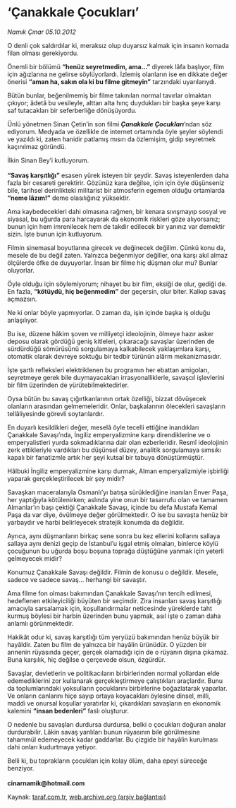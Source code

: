 # ‘Çanakkale Çocukları’

*Namık Çınar 05.10.2012*

<div class="yazi"><p>O denli çok saldırdılar ki, meraksız olup duyarsız kalmak için insanın komada filan olması gerekiyordu.</p>
<p>Önemli bir bölümü <b>“henüz seyretmedim, ama...”</b> diyerek lâfa başlıyor, film için ağızlarına ne gelirse söylüyorlardı. İzlemiş olanların ise en dikkate değer önerisi <b>“aman ha, sakın ola ki bu filme gitmeyin”</b> tarzındaki uyarılarıydı.</p>
<p>Bütün bunlar, beğenilmemiş bir filme takınılan normal tavırlar olmaktan çıkıyor; âdetâ bu vesileyle, alttan alta hınç duydukları bir başka şeye karşı saf tutacakları bir seferberliğe dönüşüyordu.</p>
<p>Ünlü yönetmen Sinan Çetin’in son filmi <b><i>Çanakkale Çocukları</i></b>’ndan söz ediyorum. Medyada ve özellikle de internet ortamında öyle şeyler söylendi ve yazıldı ki, zaten hanidir patlamış mısırı da özlemişim, gidip seyretmek kaçınılmaz göründü.</p>
<p>İlkin Sinan Bey’i kutluyorum.<br/><br/><b>“Savaş karşıtlığı”</b> esasen yürek isteyen bir şeydir. Savaş isteyenlerden daha fazla bir cesareti gerektirir. Gözünüz kara değilse, için için öyle düşünseniz bile, tarihsel derinlikteki militarist bir atmosferin egemen olduğu ortamlarda <b>“neme lâzım!”</b> deme olasılığınız yüksektir.</p>
<p>Ama kaybedecekleri dahi olmasına rağmen, bir kenara sıvışmayıp sosyal ve siyasal, bu uğurda para harcayarak da ekonomik riskleri göze alıyorsanız; bunun için hem imrenilecek hem de takdir edilecek bir yanınız var demektir sizin. İşte bunun için kutluyorum.</p>
<p>Filmin sinemasal boyutlarına girecek ve değinecek değilim. Çünkü konu da, mesele de bu değil zaten. Yalnızca beğenmiyor değiller, ona karşı akıl almaz ölçülerde öfke de duyuyorlar. İnsan bir filme hiç düşman olur mu? Bunlar oluyorlar.</p>
<p>Öyle olduğu için söylemiyorum; nihayet bu bir film, eksiği de olur, gediği de. En fazla, <b>“kötüydü, hiç beğenmedim”</b> der geçersin, olur biter. Kalkıp savaş açmazsın.</p>
<p>Ne ki onlar böyle yapmıyorlar. O zaman da, işin içinde başka iş olduğu anlaşılıyor.</p>
<p>Bu ise, düzene hâkim şoven ve milliyetçi ideolojinin, ölmeye hazır asker deposu olarak gördüğü geniş kitleleri, çıkaracağı savaşlar üzerinden de sürdürdüğü sömürüsünü sorgulamaya kalkabilecek yaklaşımlara karşı, otomatik olarak devreye soktuğu bir tedbir türünün alârm mekanizmasıdır.</p>
<p>İşte şartlı refleksleri elektriklenen bu programın her ebattan amigoları, seyretmeye gerek bile duymayacakları irrasyonalliklerle, savaşcıl işlevlerini bir film üzerinden de yürütebilmektedirler.</p>
<p>Oysa bütün bu savaş çığırtkanlarının ortak özelliği, bizzat dövüşecek olanların arasından gelmemeleridir. Onlar, başkalarının ölecekleri savaşların tellâliyesinde görevli soytarılardır.</p>
<p>En duyarlı kesildikleri değer, meselâ öyle tecelli ettiğine inandıkları Çanakkale Savaşı’nda, İngiliz emperyalizmine karşı direndiklerine ve o emperyalistleri yurda sokmadıklarına dair olan ezberleridir. Resmî ideolojinin zerk ettikleriyle vardıkları bu düşünsel düzey, analitik sorgulamaya sımsıkı kapalı bir fanatizmle artık her şeyi kutsal bir tabuya dönüştürmüştür.</p>
<p>Hâlbuki İngiliz emperyalizmine karşı durmak, Alman emperyalizmiyle işbirliği yaparak gerçekleştirilecek bir şey midir?</p>
<p>Savaşkan maceralarıyla Osmanlı’yı batışa sürüklediğine inanılan Enver Paşa, her yaptığıyla kötülenirken; aslında yine onun bir tasarrufu olan ve tamamen Almanlar’ın başı çektiği Çanakkale Savaşı, içinde bu defa Mustafa Kemal Paşa da var diye, övülmeye değer görülmektedir. O ise bu savaşta henüz bir yarbaydır ve harbi belirleyecek stratejik konumda da değildir.</p>
<p>Ayrıca, aynı düşmanların birkaç sene sonra bu kez ellerini kollarını sallaya sallaya aynı denizi geçip de İstanbul’u işgal etmiş olmaları, binlerce köylü çocuğunun bu uğurda boşu boşuna toprağa düştüğüne yanmak için yeterli gelmeyecek midir?</p>
<p>Konumuz Çanakkale Savaşı değildir. Filmin de konusu o değildir. Mesele, sadece ve sadece savaş... herhangi bir savaştır.</p>
<p>Ama filme fon olması bakımından Çanakkale Savaşı’nın tercih edilmesi, hedeflenen etkileyiciliği büyüten bir seçimdir. Zira insanları savaş karşıtlığı amacıyla sarsalamak için, koşullandırmalar neticesinde yüreklerde taht kurmuş böylesi bir harbin üzerinden bunu yapmak, asıl işte o zaman daha anlamlı görünmektedir.</p>
<p>Hakikât odur ki, savaş karşıtlığı tüm yeryüzü bakımından henüz büyük bir hayâldir. Zaten bu film de yalnızca bir hayâlin ürünüdür. O yüzden bir annenin rüyasında geçer, gerçek olamadığı için de o rüyanın dışına çıkamaz. Buna karşılık, hiç değilse o çerçevede olsun, özgürdür.</p>
<p>Savaşlar, devletlerin ve politikacıların birbirlerinden normal yollardan elde edemediklerini zor kullanarak gerçekleştirmeye çalıştıkları araçlardır. Bunu da toplumlarındaki yoksulların çocuklarını birbirlerine boğazlatarak yaparlar. Ve onların canlarını hiçe sayıp ortaya koyacakları öylesine dinsel, milli, maddi ve onursal koşullar yaratırlar ki, çıkardıkları savaşların en ekonomik kalemini <b>“insan bedenleri”</b> faslı oluşturur.</p>
<p>O nedenle bu savaşları durdursa durdursa, belki o çocukları doğuran analar durdurabilir. Lâkin savaş yanlıları bunun rüyasının bile görülmesine tahammül edemeyecek kadar gaddarlar. Bu çizgide bir hayâlin kurulması dahi onları kudurtmaya yetiyor.</p>
<p>Belli ki, bu toprakların çocukları için kolay ölüm, daha epeyi süreceğe benziyor.<br/><br/><b>cinarnamik@hotmail.com</b></p>
</div>

Kaynak: [taraf.com.tr](http://www.taraf.com.tr/namik-cinar/makale-canakkale-cocuklari.htm), [web.archive.org (arşiv bağlantısı)](http://web.archive.org/web/20130623173230/http://www.taraf.com.tr/namik-cinar/makale-canakkale-cocuklari.htm)
